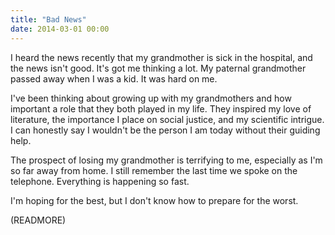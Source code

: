 ```yaml
---
title: "Bad News"
date: 2014-03-01 00:00
---
```


I heard the news recently that my grandmother is sick in the hospital, and the news isn't good. It's got me thinking a lot. My paternal grandmother passed away when I was a kid. It was hard on me.

I've been thinking about growing up with my grandmothers and how important a role that they both played in my life. They inspired my love of literature, the importance I place on social justice, and my scientific intrigue. I can honestly say I wouldn't be the person I am today without their guiding help.

The prospect of losing my grandmother is terrifying to me, especially as I'm so far away from home. I still remember the last time we spoke on the telephone. Everything is happening so fast.

I'm hoping for the best, but I don't know how to prepare for the worst.

(READMORE)
